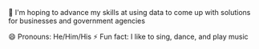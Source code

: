 
<div id="badges" align="center">
    <a>
    <img src="https://komarev.com/ghpvc/?username=your-github-username&style=flat-square&color=blue" alt=""/>
   </a>
  </div>
<div>
👯 I'm hoping to advance my skills at using data to come up with solutions for businesses and government agencies

😄 Pronouns: He/Him/His
⚡ Fun fact: I like to sing, dance, and play music

